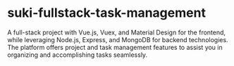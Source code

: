 # suki-fullstack-task-management

A full-stack project with Vue.js, Vuex, and Material Design for the frontend, while leveraging Node.js, Express, and MongoDB for backend technologies. The platform offers project and task management features to assist you in organizing and accomplishing tasks seamlessly.


